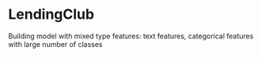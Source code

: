 # LendingClub
Building model with mixed type features:  text features, categorical features with large number of classes
